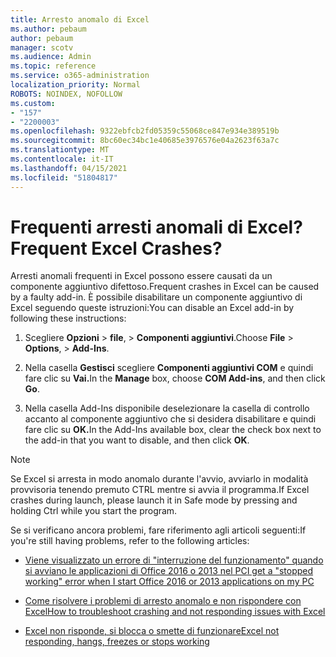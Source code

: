 ```yaml
---
title: Arresto anomalo di Excel
ms.author: pebaum
author: pebaum
manager: scotv
ms.audience: Admin
ms.topic: reference
ms.service: o365-administration
localization_priority: Normal
ROBOTS: NOINDEX, NOFOLLOW
ms.custom:
- "157"
- "2200003"
ms.openlocfilehash: 9322ebfcb2fd05359c55068ce847e934e389519b
ms.sourcegitcommit: 8bc60ec34bc1e40685e3976576e04a2623f63a7c
ms.translationtype: MT
ms.contentlocale: it-IT
ms.lasthandoff: 04/15/2021
ms.locfileid: "51804817"
---
```

# <a name="frequent-excel-crashes"></a><span data-ttu-id="2ad32-102">Frequenti arresti anomali di Excel?</span><span class="sxs-lookup"><span data-stu-id="2ad32-102">Frequent Excel Crashes?</span></span>

<span data-ttu-id="2ad32-103">Arresti anomali frequenti in Excel possono essere causati da un componente aggiuntivo difettoso.</span><span class="sxs-lookup"><span data-stu-id="2ad32-103">Frequent crashes in Excel can be caused by a faulty add-in.</span></span> <span data-ttu-id="2ad32-104">È possibile disabilitare un componente aggiuntivo di Excel seguendo queste istruzioni:</span><span class="sxs-lookup"><span data-stu-id="2ad32-104">You can disable an Excel add-in by following these instructions:</span></span>
  
1. <span data-ttu-id="2ad32-105">Scegliere **Opzioni** \> **file**, \> **Componenti aggiuntivi**.</span><span class="sxs-lookup"><span data-stu-id="2ad32-105">Choose **File** \> **Options**, \> **Add-Ins**.</span></span>

2. <span data-ttu-id="2ad32-106">Nella casella **Gestisci** scegliere **Componenti aggiuntivi COM** e quindi fare clic su **Vai.**</span><span class="sxs-lookup"><span data-stu-id="2ad32-106">In the **Manage** box, choose **COM Add-ins**, and then click **Go**.</span></span>

3. <span data-ttu-id="2ad32-107">Nella casella Add-Ins disponibile deselezionare la casella di controllo accanto al componente aggiuntivo che si desidera disabilitare e quindi fare clic su **OK.**</span><span class="sxs-lookup"><span data-stu-id="2ad32-107">In the Add-Ins available box, clear the check box next to the add-in that you want to disable, and then click **OK**.</span></span>

> [!NOTE]
> <span data-ttu-id="2ad32-108">Se Excel si arresta in modo anomalo durante l'avvio, avviarlo in modalità provvisoria tenendo premuto CTRL mentre si avvia il programma.</span><span class="sxs-lookup"><span data-stu-id="2ad32-108">If Excel crashes during launch, please launch it in Safe mode by pressing and holding Ctrl while you start the program.</span></span>
  
<span data-ttu-id="2ad32-109">Se si verificano ancora problemi, fare riferimento agli articoli seguenti:</span><span class="sxs-lookup"><span data-stu-id="2ad32-109">If you're still having problems, refer to the following articles:</span></span>
  
- [<span data-ttu-id="2ad32-110">Viene visualizzato un errore di "interruzione del funzionamento" quando si avviano le applicazioni di Office 2016 o 2013 nel PC</span><span class="sxs-lookup"><span data-stu-id="2ad32-110">I get a "stopped working" error when I start Office 2016 or 2013 applications on my PC</span></span>](https://support.office.com/article/52bd7985-4e99-4a35-84c8-2d9b8301a2fa.aspx)

- [<span data-ttu-id="2ad32-111">Come risolvere i problemi di arresto anomalo e non rispondere con Excel</span><span class="sxs-lookup"><span data-stu-id="2ad32-111">How to troubleshoot crashing and not responding issues with Excel</span></span>](https://support.microsoft.com/help/2758592/how-to-troubleshoot-crashing-and-not-responding-issues-with-excel)

- [<span data-ttu-id="2ad32-112">Excel non risponde, si blocca o smette di funzionare</span><span class="sxs-lookup"><span data-stu-id="2ad32-112">Excel not responding, hangs, freezes or stops working</span></span>](https://support.office.com/article/37e7d3c9-9e84-40bf-a805-4ca6853a1ff4.aspx)
